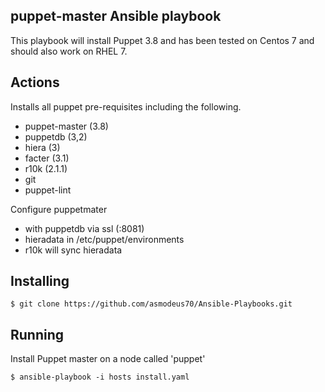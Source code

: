 puppet-master Ansible playbook
------------------------

This playbook will install Puppet 3.8 and has been tested on Centos 7 and should also work on RHEL 7.

Actions
--------

Installs all puppet pre-requisites including the following.

* puppet-master (3.8)
* puppetdb (3,2)
* hiera (3)
* facter (3.1)
* r10k (2.1.1)
* git
* puppet-lint

Configure puppetmater
* with puppetdb via ssl (:8081)
* hieradata in /etc/puppet/environments
* r10k will sync hieradata

Installing
------------

	$ git clone https://github.com/asmodeus70/Ansible-Playbooks.git

Running
---------

Install  Puppet master on a node called 'puppet' 

	$ ansible-playbook -i hosts install.yaml


